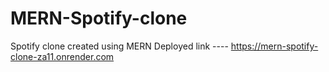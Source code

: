# MERN-Spotify-clone
 Spotify clone created using MERN
Deployed link ---- https://mern-spotify-clone-za11.onrender.com
